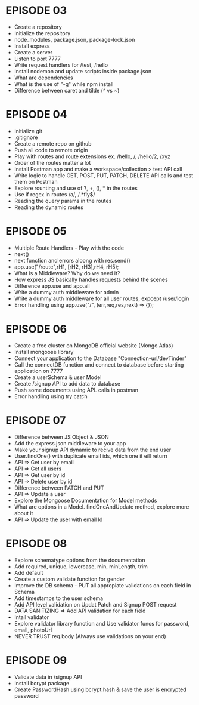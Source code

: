 # EPISODE 03

- Create a repository
- Initialize the repository
- node_modules, package.json, package-lock.json
- Install express
- Create a server
- Listen to port 7777
- Write request handlers for /test, /hello
- Install nodemon and update scripts inside package.json
- What are dependencies
- What is the use of "-g" while npm install
- Difference between caret and tilde (^ vs ~)

# EPISODE 04

- Initialize git
- .gitignore
- Create a remote repo on github
- Push all code to remote origin
- Play with routes and route extensions ex. /hello, /, /hello/2, /xyz
- Order of the routes matter a lot
- Install Postman app and make a workspace/collection > test API call
- Write logic to handle GET, POST, PUT, PATCH, DELETE API calls and test them on Postman
- Explore rounting and use of ?, +, (), \* in the routes
- Use if regex in routes /a/, /.\*fly$/
- Reading the query params in the routes
- Reading the dynamic routes

# EPISODE 05

- Multiple Route Handlers - Play with the code
- next()
- next function and errors aloong with res.send()
- app.use("/route",rH1, [rH2, rH3],rH4, rH5);
- What is a Middleware? Why do we need it?
- How express JS basically handles requests behind the scenes
- Difference app.use and app.all
- Write a dummy auth middleware for admin
- Write a dummy auth middleware for all user routes, expcept /user/login
- Error handling using app.use("/", (err,req,res,next) => {});

# EPISODE 06

- Create a free cluster on MongoDB official website (Mongo Atlas)
- Install mongoose library
- Connect your application to the Database "Connection-url/devTinder"
- Call the connectDB function and connect to database before starting application on 7777
- Create a userSchema & user Model
- Create /signup API to add data to database
- Push some documents using APL calls in postman
- Error handling using try catch

# EPISODE 07

- Difference between JS Object & JSON
- Add the express.json middleware to your app
- Make your signup API dynamic to recive data from the end user
- User.findOne() with duplicate email ids, which one it eill return
- API => Get user by email
- API => Get all users
- API => Get user by id
- API => Delete user by id
- Difference between PATCH and PUT
- API => Update a user
- Explore the Mongoose Documentation for Model methods
- What are options in a Model. findOneAndUpdate method, explore more about it
- API => Update the user with email Id

# EPISODE 08

- Explore schematype options from the documentation
- Add required, unique, lowercase, min, minLength, trim
- Add default
- Create a custom validate function for gender
- Improve the DB schema - PUT all appropiate validations on each field in Schema
- Add timestamps to the user schema
- Add API level validation on Updat Patch and Signup POST request
- DATA SANITIZING => Add API validation for each field
- Intall validator
- Explore validator library function and Use validator funcs for password, email, photoUrl
- NEVER TRUST req.body (Always use validations on your end)

# EPISODE 09

- Validate data in /signup API
- Install bcrypt package
- Create PasswordHash using bcrypt.hash & save the user is encrypted password
